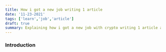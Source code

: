 ```yaml
---
title: How i got a new job writing 1 article
date: '11-23-2021'
tags: ['learn','job','article']
draft: true
summary: Explaining how i got a new job with crypto writing 1 article about what i learning.
---
```


### Introduction
